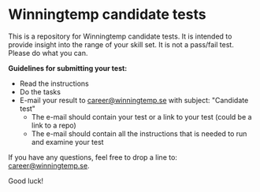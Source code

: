
# Winningtemp candidate tests

This is a repository for Winningtemp candidate tests. It is intended to provide insight into the range of your skill set. It is not a pass/fail test. Please do what you can.

**Guidelines for submitting your test:**

- Read the instructions
- Do the tasks
- E-mail your result to career@winningtemp.se with subject: "Candidate test"
	- The e-mail should contain your test or a link to your test (could be a link to a repo)
	- The e-mail should contain all the instructions that is needed to run and examine your test

If you have any questions, feel free to drop a line to: career@winningtemp.se.

Good luck!
